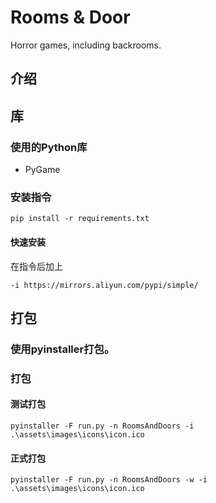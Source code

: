 # Rooms & Door
Horror games, including backrooms.

## 介绍

## 库

### 使用的Python库
* PyGame

### 安装指令
```
pip install -r requirements.txt
```

#### 快速安装

在指令后加上

```
-i https://mirrors.aliyun.com/pypi/simple/
```

## 打包

### 使用pyinstaller打包。

### 打包

#### 测试打包

```
pyinstaller -F run.py -n RoomsAndDoors -i .\assets\images\icons\icon.ico
```

#### 正式打包

```
pyinstaller -F run.py -n RoomsAndDoors -w -i .\assets\images\icons\icon.ico
```
